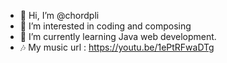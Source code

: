 - 👋 Hi, I’m @chordpli
- 👀 I’m interested in coding and composing
- 🌱 I’m currently learning Java web development.
- 🎶 My music url : https://youtu.be/1ePtRFwaDTg

<!---
chordpli/chordpli is a ✨ special ✨ repository because its `README.md` (this file) appears on your GitHub profile.
You can click the Preview link to take a look at your changes.
--->
